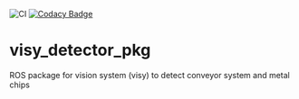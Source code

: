 ![CI](https://github.com/deltarobotone/visy_detector_pkg/workflows/CI/badge.svg?branch=master)
[![Codacy Badge](https://app.codacy.com/project/badge/Grade/f52da64a87c54a66a092bf198cd6c83d)](https://www.codacy.com/gh/deltarobotone/visy_detector_pkg?utm_source=github.com&amp;utm_medium=referral&amp;utm_content=deltarobotone/visy_detector_pkg&amp;utm_campaign=Badge_Grade)
# visy_detector_pkg
ROS package for vision system (visy) to detect conveyor system and metal chips
